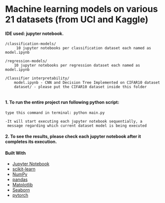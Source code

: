 # Machine learning models on various 21 datasets (from UCI and Kaggle)

#### IDE used: jupyter notebook.
```
/classification-models/
	 10 jupyter notebooks per classification dataset each named as model.ipynb

/regression-models/
	10 jupyter notebooks per regression dataset each named as model.ipynb

/Classifier interpretability/
	model.ipynb - CNN and Decision Tree Implemented on CIFAR10 dataset
	dataset/ - please put the CIFAR10 dataset inside this folder
	
```
#### 1. To run the entire project run following python script:
	type this command in terminal: python main.py
	
	-It will start executing each jupyter notebook sequentially, a 
	 message regarding which current dataset model is being executed

#### 2. To see the results, please check each jupyter notebook after it completes its execution.

 #### Built With

* [Jupyter Notebook](https://jupyter.org/)
* [scikit-learn](https://scikit-learn.org/stable/)
* [NumPy](https://numpy.org/)
* [pandas](https://pandas.pydata.org/)
* [Matplotlib](https://matplotlib.org/)
* [Seaborn](https://seaborn.pydata.org/)
* [pytorch](https://pytorch.org/)

